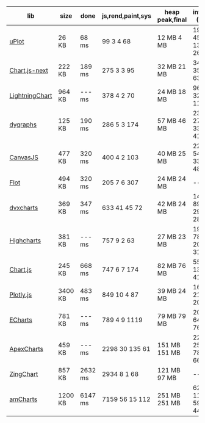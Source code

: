| lib            | size    | done    | js,rend,paint,sys | heap peak,final | interact (10s)      |
| -------------- | ------- | ------- | ----------------- | --------------- | ------------------- |
| <a href="https://leeoniya.github.io/uPlot/bench/uPlot.html">uPlot</a>          |   26 KB |   68 ms |   99   3   4   68 |  12 MB   4 MB   |  196  458  135  264 |
| <a href="https://leeoniya.github.io/uPlot/bench/Chart.js-next.html">Chart.js-next</a>  |  222 KB |  189 ms |  275   3   3   95 |  32 MB  21 MB   | 3411   35  112 6322 |
| <a href="https://leeoniya.github.io/uPlot/bench/LightningChart.html">LightningChart</a> |  964 KB |  --- ms |  378   4   2   70 |  24 MB  18 MB   | 9647   32   59  113 |
| <a href="https://leeoniya.github.io/uPlot/bench/dygraphs.html">dygraphs</a>       |  125 KB |  190 ms |  286   5   3  174 |  57 MB  46 MB   | 2329  272  333  415 |
| <a href="https://leeoniya.github.io/uPlot/bench/CanvasJS.html">CanvasJS</a>       |  477 KB |  320 ms |  400   4   2  103 |  40 MB  25 MB   | 2282  541  337  481 |
| <a href="https://leeoniya.github.io/uPlot/bench/Flot.html">Flot</a>           |  494 KB |  320 ms |  205   7   6  307 |  24 MB  24 MB   | ---                 |
| <a href="https://leeoniya.github.io/uPlot/bench/dvxcharts.html">dvxcharts</a>      |  369 KB |  347 ms |  633  41  45   72 |  42 MB  24 MB   | 1476  891  294  280 |
| <a href="https://leeoniya.github.io/uPlot/bench/Highcharts.html">Highcharts</a>     |  381 KB |  --- ms |  757   9   2   63 |  27 MB  23 MB   | 1986  780  207  311 |
| <a href="https://leeoniya.github.io/uPlot/bench/Chart.js.html">Chart.js</a>       |  245 KB |  668 ms |  747   6   7  174 |  82 MB  76 MB   | 5565    5   13 4111 |
| <a href="https://leeoniya.github.io/uPlot/bench/Plotly.js.html">Plotly.js</a>      | 3400 KB |  483 ms |  849  10   4   87 |  39 MB  24 MB   | 1601  216   58  203 |
| <a href="https://leeoniya.github.io/uPlot/bench/ECharts.html">ECharts</a>        |  781 KB |  --- ms |  789   4   9 1119 |  79 MB  79 MB   | 2027   64   59 7696 |
| <a href="https://leeoniya.github.io/uPlot/bench/ApexCharts.html">ApexCharts</a>     |  459 KB |  --- ms | 2298  30 135   61 | 151 MB 151 MB   | 2223  259 7802   66 |
| <a href="https://leeoniya.github.io/uPlot/bench/ZingChart.html">ZingChart</a>      |  857 KB | 2632 ms | 2934   8   1   68 | 121 MB  97 MB   | ---                 |
| <a href="https://leeoniya.github.io/uPlot/bench/amCharts.html">amCharts</a>       | 1200 KB | 6147 ms | 7159  56  15  112 | 251 MB 251 MB   | 6244 1163  598  448 |
